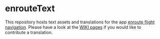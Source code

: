 # enrouteText

This repository hosts text assets and translations for the app [enroute flight navigation](https://github.com/Akaflieg-Freiburg/enroute). Please have a look at the [WIKI pages](https://github.com/Akaflieg-Freiburg/enrouteText/wiki) if you would like to contribute a translation.
